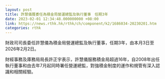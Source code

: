 ```yaml
---
layout: post
title: 許慧儀獲委任為積金局營運總監及執行董事　任期3年
date: 2023-02-01 12:34:48.000000000 +08:00
link: https://news.rthk.hk/rthk/ch/component/k2/1686034-20230201.htm
categories: rthk
---
```


財政司司長委任許慧儀為積金局營運總監及執行董事，任期3年，由本月3日至2026年2月2日。

財經事務及庫務局局長許正宇表示，許慧儀服務積金局超過16年，自2008年出任執行董事和由去年7月起同時署任營運總監，對強積金制度的運作和規管有深入認識和相關經驗。
